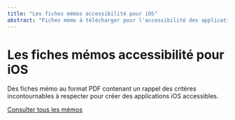 ```yaml
---
title: "Les fiches mémos accessibilité pour iOS"
abstract: "Fiches mémo à télécharger pour l'accessibilité des applications iOS"
---
```


# Les fiches mémos accessibilité pour iOS

Des fiches mémo au format PDF contenant un rappel des critères incontournables à respecter pour créer des applications iOS accessibles.

[Consulter tous les mémos](../../../articles/memo-accessibilite/)
